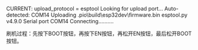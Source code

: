 CURRENT: upload_protocol = esptool
Looking for upload port...
Auto-detected: COM14
Uploading .pio\build\esp32dev\firmware.bin
esptool.py v4.9.0
Serial port COM14
Connecting..........

刷机过程：先按下BOOT按钮，再按下EN按钮，再松开EN按钮，最后松开BOOT按钮。